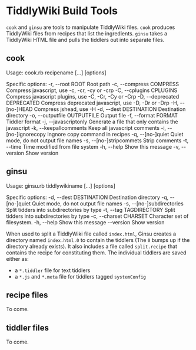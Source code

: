 TiddlyWiki Build Tools
======================

`cook` and `ginsu` are tools to manipulate TiddlyWiki files. `cook` produces TiddlyWiki files from recipes that list the ingredients. `ginsu` takes a TiddlyWiki HTML file and pulls the tiddlers out into separate files.

cook
----

Usage: cook.rb recipename [...] [options]

Specific options:
    -r, --root ROOT                  Root path
    -c, --compress COMPRESS          Compress javascript, use -c, -cr, -cy or -crp
    -C, --cplugins CPLUGINS          Compress javascript plugins, use -C, -Cr, -Cy or -Crp
    -D, --deprecated DEPRECATED      Compress deprecated javascript, use -D, -Dr or -Drp
    -H, --[no-]HEAD                  Compress jshead, use -H
    -d, --dest DESTINATION           Destination directory
    -o, --outputfile OUTPUTFILE      Output file
    -f, --format FORMAT              Tiddler format
    -j, --javascriptonly             Generate a file that only contains the javascript
    -k, --keepallcomments            Keep all javascript comments
    -i, --[no-]ignorecopy            Ingnore copy command in recipes
    -q, --[no-]quiet                 Quiet mode, do not output file names
    -s, --[no-]stripcommets          Strip comments
    -t, --time                       Time modified from file system
    -h, --help                       Show this message
    -v, --version                    Show version


ginsu
-----

Usage: ginsu.rb tiddlywikiname [...] [options]

Specific options:
    -d, --dest DESTINATION           Destination directory
    -q, --[no-]quiet                 Quiet mode, do not output file names
    -s, --[no-]subdirectories        Split tidders into subdirectories by type
    -t, --tag TAGDIRECTORY           Split tidders into subdirectories by type
    -c, --charset CHARSET            Character set of filesystem.
    -h, --help                       Show this message
        --version                    Show version

When used to split a TiddlyWiki file called `index.html`, Ginsu creates a directory named `index.html.0` to contain the tiddlers (The `0` bumps up if the directory already exists). It also includes a file called `split.recipe` that contains the recipe for constituting them. The individual tiddlers are saved either as:

* a `*.tiddler` file for text tiddlers
* a `*.js` and `*.meta` file for tiddlers tagged `systemConfig`

recipe files
------------

To come.

tiddler files
-------------

To come.
